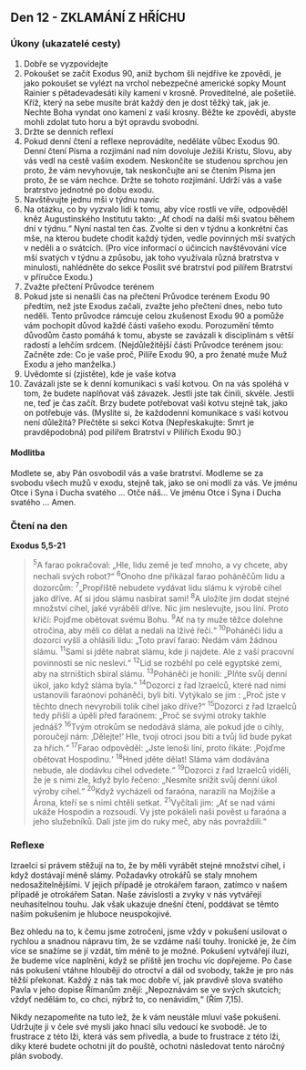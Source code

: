 

## Den 12 - ZKLAMÁNÍ Z HŘÍCHU
### Úkony (ukazatelé cesty)
1. Dobře se vyzpovídejte
1. Pokoušet se začít Exodus 90, aniž bychom šli nejdříve ke zpovědi, je jako pokoušet se vylézt na vrchol nebezpečné americké sopky Mount Rainier s pětadevadesáti kily kamení v krosně. Proveditelné, ale pošetilé. Kříž, který na sebe musíte brát každý den je dost těžký tak, jak je. Nechte Boha vyndat ono kamení z vaší krosny. Běžte ke zpovědi, abyste mohli zdolat tuto horu a být opravdu svobodní.
2. Držte se denních reflexí
1. Pokud denní čtení a reflexe neprovádíte, neděláte vůbec Exodus 90. Denní čtení Písma a rozjímání nad ním dovoluje Ježíši Kristu, Slovu, aby vás vedl na cestě vaším exodem. Neskončíte se studenou sprchou jen proto, že vám nevyhovuje, tak neskončujte ani se čtením Písma jen proto, že se vám nechce. Držte se tohoto rozjímání. Udrží vás a vaše bratrstvo jednotné po dobu exodu.
3. Navštěvujte jednu mši v týdnu navíc
1. Na otázku, co by vyzvalo lidi k tomu, aby více rostli ve víře, odpověděl kněz Augustinského Institutu takto: „Ať chodí na další mši svatou během dní v týdnu.“ Nyní nastal ten čas. Zvolte si den v týdnu a konkrétní čas mše, na kterou budete chodit každý týden, vedle povinných mší svatých v neděli a o svátcích. (Pro více informací o účincích navštěvování více mší svatých v týdnu a způsobu, jak toho využívala různá bratrstva v minulosti, nahlédněte do sekce Posílit své bratrství pod pilířem Bratrství v příručce Exodu.)
4. Zvažte přečtení Průvodce terénem
1. Pokud jste si nenašli čas na přečtení Průvodce terénem Exodu 90 předtím, než jste Exodus začali, zvažte jeho přečtení dnes, nebo tuto neděli. Tento průvodce rámcuje celou zkušenost Exodu 90 a pomůže vám pochopit důvod každé části vašeho exodu. Porozumění těmto důvodům často pomáhá k tomu, abyste se zavázali k disciplínám s větší radostí a lehčím srdcem. (Nejdůležitější části Průvodce terénem jsou: Začněte zde: Co je vaše proč, Pilíře Exodu 90, a pro ženaté muže Muž Exodu a jeho manželka.)
5. Uvědomte si (zjistěte), kde je vaše kotva
1. Zavázali jste se k denní komunikaci s vaší kotvou. On na vás spoléhá v tom, že budete naplňovat váš závazek. Jestli jste tak činili, skvěle. Jestli ne, teď je čas začít. Brzy budete potřebovat vaši kotvu stejně tak, jako on potřebuje vás. (Myslíte si, že každodenní komunikace s vaší kotvou není důležitá? Přečtěte si sekci Kotva (Nepřeskakujte: Smrt je pravděpodobná) pod pilířem Bratrství v Pilířích Exodu 90.)

#### Modlitba
Modlete se, aby Pán osvobodil vás a vaše bratrství.
Modleme se za svobodu všech mužů v exodu, stejně tak, jako se oni modlí za vás.
Ve jménu Otce i Syna i Ducha svatého … Otče náš… Ve jménu Otce i Syna i Ducha svatého … Amen.
### Čtení na den
**Exodus 5,5-21** 
 
> <sup>5</sup>A farao pokračoval: „Hle, lidu země je teď mnoho, a vy chcete, aby nechali svých robot?“
> <sup>6</sup>Onoho dne přikázal farao poháněčům lidu a dozorcům:
> <sup>7</sup>„Propříště nebudete vydávat lidu slámu k výrobě cihel jako dříve. Ať si jdou slámu nasbírat sami!
> <sup>8</sup>A uložíte jim dodat stejné množství cihel, jaké vyráběli dříve. Nic jim neslevujte, jsou líní. Proto křičí: Pojďme obětovat svému Bohu.
> <sup>9</sup>Ať na ty muže těžce dolehne otročina, aby měli co dělat a nedali na lživé řeči.“
> <sup>10</sup>Poháněči lidu a dozorci vyšli a ohlásili lidu: „Toto praví farao: Nedám vám žádnou slámu.
> <sup>11</sup>Sami si jděte nabrat slámu, kde ji najdete. Ale z vaší pracovní povinnosti se nic nesleví.“
> <sup>12</sup>Lid se rozběhl po celé egyptské zemi, aby na strništích sbíral slámu.
> <sup>13</sup>Poháněči je honili: „Plňte svůj denní úkol, jako když sláma byla.“
> <sup>14</sup>Dozorci z řad Izraelců, které nad nimi ustanovili faraónovi poháněči, byli biti. Vytýkalo se jim : „Proč jste v těchto dnech nevyrobili tolik cihel jako dříve?“
> <sup>15</sup>Dozorci z řad Izraelců tedy přišli a úpěli před faraónem: „Proč se svými otroky takhle jednáš?
> <sup>16</sup>Tvým otrokům se nedodává sláma, ale pokud jde o cihly, poroučejí nám: ‚Dělejte!‘ Hle, tvoji otroci jsou biti a tvůj lid bude pykat za hřích.“
> <sup>17</sup>Farao odpověděl: „Jste lenoši líní, proto říkáte: ‚Pojďme obětovat Hospodinu.‘
> <sup>18</sup>Hned jděte dělat! Sláma vám dodávána nebude, ale dodávku cihel odvedete.“
> <sup>19</sup>Dozorci z řad Izraelců viděli, že je s nimi zle, když bylo řečeno: „Nesmíte snížit svůj denní úkol výroby cihel.“
> <sup>20</sup>Když vycházeli od faraóna, narazili na Mojžíše a Árona, kteří se s nimi chtěli setkat.
> <sup>21</sup>Vyčítali jim: „Ať se nad vámi ukáže Hospodin a rozsoudí. Vy jste pokáleli naši pověst u faraóna a jeho služebníků. Dali jste jim do ruky meč, aby nás povraždili.“


### Reflexe

Izraelci si právem stěžují na to, že by měli vyrábět stejné množství cihel, i když dostávají méně slámy. Požadavky
otrokářů se staly mnohem nedosažitelnějšími. V jejich případě je otrokářem faraon, zatímco v našem případě je
otrokářem Satan. Naše závislosti a zvyky v nás vytvářejí neuhasitelnou touhu. Jak však ukazuje dnešní čtení,
poddávat se těmto našim pokušením je hluboce neuspokojivé.

Bez ohledu na to, k čemu jsme zotročeni, jsme vždy v pokušení usilovat o rychlou a snadnou nápravu tím, že se
vzdáme naší touhy. Ironické je, že čím více se snažíme se jí vzdát, tím méně to je možné. Pokušení vytvářejí iluzi,
že budeme více naplněni, když se příště jen trochu víc dopřejeme. Po čase nás pokušení vtáhne hlouběji do otroctví
a dál od svobody, takže je pro nás těžší překonat. Každý z nás tak moc dobře ví, jak pravdivě slova svatého Pavla v
jeho dopise Římanům znějí: „Nepoznávám se ve svých skutcích; vždyť nedělám to, co chci, nýbrž to, co
nenávidím,“ (Řím 7,15).

Nikdy nezapomeňte na tuto lež, že k vám neustále mluví vaše pokušení. Udržujte ji v čele své mysli jako hnací sílu
vedoucí ke svobodě. Je to frustrace z této lži, která vás sem přivedla, a bude to frustrace z této lži, díky které budete
ochotni jít do pouště, ochotni následovat tento náročný plán svobody.


